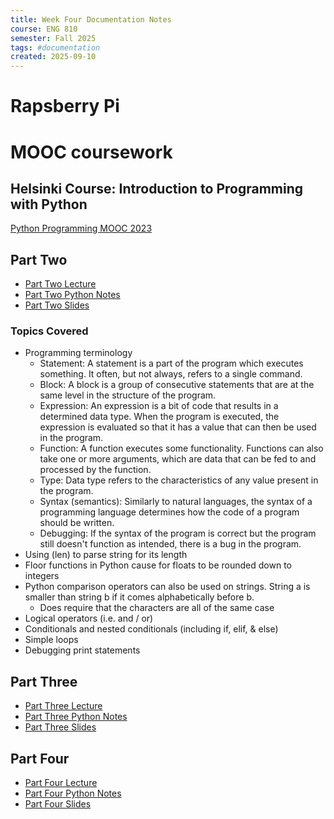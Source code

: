 ```yaml
---
title: Week Four Documentation Notes
course: ENG 810
semester: Fall 2025
tags: #documentation
created: 2025-09-10
---
```


# Rapsberry Pi 

# MOOC coursework

## Helsinki Course: Introduction to Programming with Python
[Python Programming MOOC 2023](https://programming-23.mooc.fi/)

## Part Two
- [Part Two Lecture](https://youtu.be/xjBP3awP-I8)
- [Part Two Python Notes](/eng810/helsinki_mooc/py_notes/lecture_two.py)
- [Part Two Slides](/eng810/helsinki_mooc/written_notes/part_two.md)

### Topics Covered
- Programming terminology
	- Statement: A statement is a part of the program which executes something. It often, but not always, refers to a single command.
    - Block: A block is a group of consecutive statements that are at the same level in the structure of the program.
    - Expression: An expression is a bit of code that results in a determined data type. When the program is executed, the expression is evaluated so that it has a value that can then be used in the program.
    - Function: A function executes some functionality. Functions can also take one or more arguments, which are data that can be fed to and processed by the function. 
    - Type: Data type refers to the characteristics of any value present in the program.
    - Syntax (semantics): Similarly to natural languages, the syntax of a programming language determines how the code of a program should be written.
    - Debugging: If the syntax of the program is correct but the program still doesn't function as intended, there is a bug in the program.
- Using (len) to parse string for its length
- Floor functions in Python cause for floats to be rounded down to integers
- Python comparison operators can also be used on strings. String a is smaller than string b if it comes alphabetically before b.
	- Does require that the characters are all of the same case
- Logical operators (i.e. and / or)
- Conditionals and nested conditionals (including if, elif, & else)
- Simple loops
- Debugging print statements

## Part Three
- [Part Three Lecture](https://youtu.be/G0zdNWCm8h8)
- [Part Three Python Notes](/eng810/helsinki_mooc/py_notes/lecture_three.py)
- [Part Three Slides](/eng810/helsinki_mooc/written_notes/part_three.excalidraw)

## Part Four
- [Part Four Lecture](https://youtu.be/U7MFzDabDqg)
- [Part Four Python Notes](/eng810/helsinki_mooc/py_notes/lecture_four.py)
- [Part Four Slides](/eng810/helsinki_mooc/written_notes/part_four.excalidraw)
